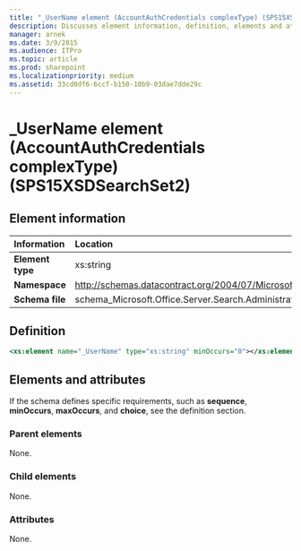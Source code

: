 ```yaml
---
title: "_UserName element (AccountAuthCredentials complexType) (SPS15XSDSearchSet2)"
description: Discusses element information, definition, elements and attributes for _UserName element (AccountAuthCredentials complexType) (SPS15XSDSearchSet2).
manager: arnek
ms.date: 3/9/2015
ms.audience: ITPro
ms.topic: article
ms.prod: sharepoint
ms.localizationpriority: medium
ms.assetid: 33cd0df6-6ccf-b150-10b9-03dae7dde29c
---
```


# _UserName element (AccountAuthCredentials complexType) (SPS15XSDSearchSet2)

## Element information

|Information|Location|
|:-----|:-----|
|**Element type** </br> |xs:string  </br> |
|**Namespace** </br> |http://schemas.datacontract.org/2004/07/Microsoft.Office.Server.Search.Administration  </br> |
|**Schema file** </br> |schema_Microsoft.Office.Server.Search.Administration.xsd  </br> |
   
## Definition

```XML
<xs:element name="_UserName" type="xs:string" minOccurs="0"></xs:element>

```

## Elements and attributes

If the schema defines specific requirements, such as **sequence**, **minOccurs**, **maxOccurs**, and **choice**, see the definition section. 
  
### Parent elements

None.
  
### Child elements

None.
  
### Attributes

None.
  

